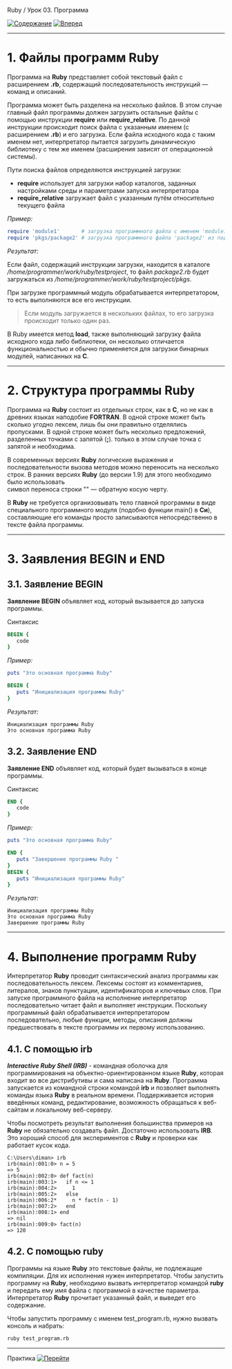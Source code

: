 Ruby / Урок 03. Программа

[![Содержание](https://img.shields.io/badge/-%D0%A1%D0%BE%D0%B4%D0%B5%D1%80%D0%B6%D0%B0%D0%BD%D0%B8%D0%B5-purple)](README.md)
[![Вперед](https://img.shields.io/badge/-%D0%92%D0%BF%D0%B5%D1%80%D0%B5%D0%B4-brightgreen)](2.Практика.md)

***

# 1. Файлы программ Ruby

Программа на **Ruby** представляет собой текстовый файл с расширением **.rb**, 
содержащий последовательность инструкций — команд и описаний. 

Программа может быть разделена на несколько файлов. 
В этом случае главный файл программы должен загрузить остальные файлы 
с помощью инструкции **require** или **require_relative**.
По данной инструкции происходит поиск файла с указанным именем (с расширением **.rb**) и его загрузка. 
Если файла исходного кода с таким именем нет, интерпретатор пытается загрузить динамическую библиотеку с тем же именем 
(расширения зависят от операционной системы). 

Пути поиска файлов определяются инструкцией загрузки: 

* **require** использует для загрузки набор каталогов, заданных настройками среды и параметрами запуска интерпретатора
* **require_relative** загружает файл с указанным путём относительно текущего файла 

*Пример:*

```ruby
require 'module1'       # загрузка программного файла с именем 'module1.rb' либо библиотеки с именем 'module1'
require 'pkgs/package2' # загрузка программного файла 'package2' из подкаталога pkgs
```

*Результат:*

Если файл, содержащий инструкции загрузки, находится в каталоге */home/programmer/work/ruby/testproject*, 
то файл *package2.rb* будет загружаться из */home/programmer/work/ruby/testproject/pkgs*.

При загрузке программный модуль обрабатывается интерпретатором, то есть выполняются все его инструкции. 

>Если модуль загружается в нескольких файлах, то его загрузка происходит только один раз. 

В Ruby имеется метод **load**, также выполняющий загрузку файла исходного кода либо библиотеки, 
он несколько отличается функциональностью и обычно применяется для загрузки бинарных модулей, написанных на **C**.

***

# 2. Структура программы Ruby

Программа на **Ruby** состоит из отдельных строк, как в **C**, но не как в древних языках наподобие **FORTRAN**. 
В одной строке может быть сколько угодно лексем, лишь бы они правильно отделялись пропусками.
В одной строке может быть несколько предложений, разделенных точками с запятой (**;**).
только в этом случае точка с запятой и необходима. 

В современных версиях **Ruby** логические выражения и последовательности вызова методов можно переносить на несколько
строк. В ранних версиях **Ruby** (до версии 1.9) для этого необходимо было использовать  
символ переноса строки "\" — обратную косую черту.

В **Ruby** не требуется организовывать тело главной программы в виде специального программного модуля 
(подобно функции main() в **Си**), составляющие его команды просто записываются непосредственно 
в тексте файла программы. 

***
 
# 3. Заявления BEGIN и END 
      
## 3.1. Заявление BEGIN

**Заявление BEGIN** объявляет код, который вызывается до запуска программы.

Синтаксис

```ruby
BEGIN {
   code
}
```

*Пример:*

```ruby
puts "Это основная программа Ruby"

BEGIN {
   puts "Инициализация программы Ruby"
}
```

*Результат:*

```text
Инициализация программы Ruby
Это основная программа Ruby
```

## 3.2. Заявление END

**Заявление END** объявляет код, который будет вызываться в конце программы.

Синтаксис

```ruby
END {
   code
}
```

*Пример:*


```ruby
puts "Это основная программа Ruby"

END {
   puts "Завершение программы Ruby "
}
BEGIN {
   puts "Инициализация программы Ruby"
}
``` 

*Результат:*

```text
Инициализация программы Ruby
Это основная программа Ruby
Завершение программы Ruby 
```

***

# 4. Выполнение программ Ruby

Интерпретатор **Ruby** проводит синтаксический анализ программы как последовательность лексем. 
Лексемы состоят из комментариев, литералов, знаков пунктуации, идентификаторов и ключевых слов.
При запуске программного файла на исполнение интерпретатор последовательно читает файл и выполняет инструкции. 
Поскольку программный файл обрабатывается интерпретатором последовательно, любые функции, методы, 
описания должны предшествовать в тексте программы их первому использованию.

## 4.1. С помощью irb

***Interactive Ruby Shell (IRB)*** - командная оболочка для программирования на объектно-ориентированном языке **Ruby**, 
которая входит во все дистрибутивы и сама написана на **Ruby**. 
Программа запускается из командной строки командой **irb** и позволяет выполнять команды языка **Ruby** в реальном времени. 
Поддерживается история введённых команд, редактирование, возможность обращаться к веб-сайтам и локальному веб-серверу.

Чтобы посмотреть результат выполнения большинства примеров на **Ruby** не обязательно создавать файл. 
Достаточно использовать **IRB**. Это хороший способ для экспериментов с **Ruby** и проверки как работает кусок кода.

```shell script
C:\Users\diman> irb
irb(main):001:0> n = 5
=> 5
irb(main):002:0> def fact(n)
irb(main):003:1>   if n <= 1
irb(main):004:2>     1
irb(main):005:2>   else
irb(main):006:2*     n * fact(n - 1)
irb(main):007:2>   end
irb(main):008:1> end
=> nil
irb(main):009:0> fact(n)
=> 120
```

## 4.2. С помощью ruby

Программы на языке **Ruby** это текстовые файлы, не подлежащие компиляции. 
Для их исполнения нужен интерпретатор. 
Чтобы запустить программу на **Ruby**, необходимо вызвать интерпретатор командой **ruby** и 
передать ему имя файла с программой в качестве параметра.
Интерпретатор **Ruby** прочитает указанный файл, и выведет его содержание. 

Чтобы запустить программу с именем test_program.rb, нужно вызвать консоль и набрать:

```bash
ruby test_program.rb
```

***

Практика [![Перейти](https://img.shields.io/badge/-%D0%9F%D0%B5%D1%80%D0%B5%D0%B9%D1%82%D0%B8-blue)](2.Практика.md)
